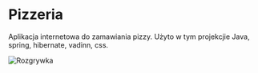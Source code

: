# Pizzeria
Aplikacja internetowa do zamawiania pizzy. Użyto w tym projekcjie Java, spring, hibernate, vadinn, css.

![](Content/images/start.jpg "Rozgrywka")
